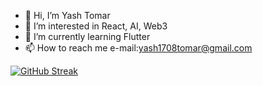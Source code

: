 - 👋 Hi, I’m Yash Tomar
- 👀 I’m interested in React, AI, Web3
- 🌱 I’m currently learning Flutter
- 📫 How to reach me e-mail:yash1708tomar@gmail.com

<!---
1708yash/1708yash is a ✨ special ✨ repository because its `README.md` (this file) appears on your GitHub profile.
You can click the Preview link to take a look at your changes.
--->
[![GitHub Streak](https://streak-stats.demolab.com/?user=1708yash)](https://git.io/streak-stats)
